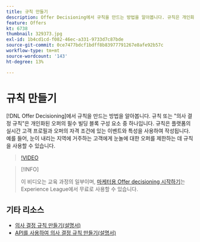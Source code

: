 ```yaml
---
title: 규칙 만들기
description: Offer Decisioning에서 규칙을 만드는 방법을 알아봅니다. 규칙은 개인화된 오퍼의 필수 빌딩 블록 구성 요소 중 하나입니다.
feature: Offers
kt: 6738
thumbnail: 329373.jpg
exl-id: 1b4cd1cd-f082-46ec-a331-9733d7c87bde
source-git-commit: 0ce7477bdcf1bdff8b83977791267e8afe92b57c
workflow-type: tm+mt
source-wordcount: '143'
ht-degree: 13%

---
```


# 규칙 만들기

[!DNL Offer Decisioning]에서 규칙을 만드는 방법을 알아봅니다. 규칙 또는 &quot;의사 결정 규칙&quot;은 개인화된 오퍼의 필수 빌딩 블록 구성 요소 중 하나입니다. 규칙은 플랫폼의 실시간 고객 프로필과 오퍼의 자격 조건에 있는 이벤트와 특성을 사용하여 작성됩니다. 예를 들어, 눈이 내리는 지역에 거주하는 고객에게 눈놀에 대한 오퍼를 제한하는 데 규칙을 사용할 수 있습니다.

>[!VIDEO](https://video.tv.adobe.com/v/329373?quality=12&learn=on)

>[!INFO]
>
> 이 비디오는 교육 과정의 일부이며, [마케터용 Offer decisioning 시작하기](https://experienceleague.adobe.com/?lang=ko-KR?recommended=ExperiencePlatform-U-1-2020.1.offerdecisioning)는 Experience League에서 무료로 사용할 수 있습니다.


## 기타 리소스

* [의사 결정 규칙 만들기(설명서)](https://experienceleague.adobe.com/docs/journey-optimizer/using/offer-decisioniong/create-components/creating-decision-rules.html)
* [API를 사용하여 의사 결정 규칙 만들기(설명서)](https://experienceleague.adobe.com/docs/journey-optimizer/using/offer-decisioniong/api-reference/offers-api/decision-rules/create.html)
